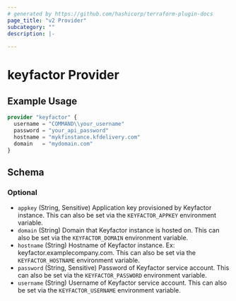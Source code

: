 ```yaml
---
# generated by https://github.com/hashicorp/terraform-plugin-docs
page_title: "v2 Provider"
subcategory: ""
description: |-
  
---
```


# keyfactor Provider



## Example Usage

```terraform
provider "keyfactor" {
  username = "COMMAND\\your_username"
  password = "your_api_password"
  hostname = "mykfinstance.kfdelivery.com"
  domain   = "mydomain.com"
}
```

<!-- schema generated by tfplugindocs -->
## Schema

### Optional

- `appkey` (String, Sensitive) Application key provisioned by Keyfactor instance. This can also be set via the `KEYFACTOR_APPKEY` environment variable.
- `domain` (String) Domain that Keyfactor instance is hosted on. This can also be set via the `KEYFACTOR_DOMAIN` environment variable.
- `hostname` (String) Hostname of Keyfactor instance. Ex: keyfactor.examplecompany.com. This can also be set via the `KEYFACTOR_HOSTNAME` environment variable.
- `password` (String, Sensitive) Password of Keyfactor service account. This can also be set via the `KEYFACTOR_PASSWORD` environment variable.
- `username` (String) Username of Keyfactor service account. This can also be set via the `KEYFACTOR_USERNAME` environment variable.

